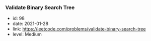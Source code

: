 ### Validate Binary Search Tree

* id: 98
* date: 2021-01-28
* link: https://leetcode.com/problems/validate-binary-search-tree
* level: Medium
